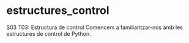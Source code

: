 # estructures_control
S03 T03: Estructura de control
Comencem a familiaritzar-nos amb les estructures de control de Python.
